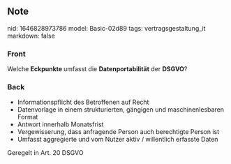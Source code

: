 ## Note
nid: 1646828973786
model: Basic-02d89
tags: vertragsgestaltung_it
markdown: false

### Front
Welche <b>Eckpunkte </b>umfasst die <b>Datenportabilität</b> der <b>DSGVO</b>?

### Back
<ul>
  <li>Informationspflicht des Betroffenen auf Recht
  <li>Datenvorlage in einem strukturierten, gängigen und
  maschinenlesbaren Format
  <li>Antwort innerhalb Monatsfrist
  <li>Vergewisserung, dass anfragende Person auch berechtigte
  Person ist
  <li>Umfasst aggregierte und vom Nutzer aktiv / willentlich
  erfasste Daten
</ul>Geregelt in Art. 20 DSGVO
